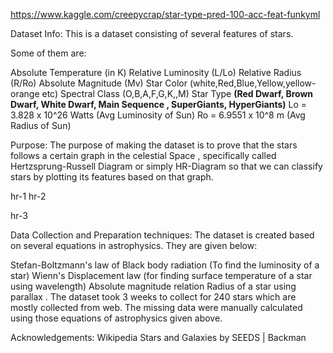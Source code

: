 https://www.kaggle.com/creepycrap/star-type-pred-100-acc-feat-funkyml

Dataset Info:
This is a dataset consisting of several features of stars.

Some of them are:

Absolute Temperature (in K)
Relative Luminosity (L/Lo)
Relative Radius (R/Ro)
Absolute Magnitude (Mv)
Star Color (white,Red,Blue,Yellow,yellow-orange etc)
Spectral Class (O,B,A,F,G,K,,M)
Star Type **(Red Dwarf, Brown Dwarf, White Dwarf, Main Sequence , SuperGiants, HyperGiants)**
Lo = 3.828 x 10^26 Watts (Avg Luminosity of Sun)
Ro = 6.9551 x 10^8 m (Avg Radius of Sun)

Purpose:
The purpose of making the dataset is to prove that the stars follows a certain graph in the celestial Space ,
specifically called Hertzsprung-Russell Diagram or simply HR-Diagram
so that we can classify stars by plotting its features based on that graph.

hr-1   hr-2

hr-3

Data Collection and Preparation techniques:
The dataset is created based on several equations in astrophysics. They are given below:

Stefan-Boltzmann's law of Black body radiation (To find the luminosity of a star)
Wienn's Displacement law (for finding surface temperature of a star using wavelength)
Absolute magnitude relation
Radius of a star using parallax .
The dataset took 3 weeks to collect for 240 stars which are mostly collected from web.
The missing data were manually calculated using those equations of astrophysics given above.

Acknowledgements:
Wikipedia
Stars and Galaxies by SEEDS | Backman

